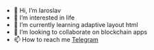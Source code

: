- 👋 Hi, I’m Iaroslav
- 👀 I’m interested in life
- 🌱 I’m currently learning adaptive layout html
- 💞️ I’m looking to collaborate on blockchain apps
- 📫 How to reach me [Telegram](t.me/beeguy)

<!---
beeguy74/beeguy74 is a ✨ special ✨ repository because its `README.md` (this file) appears on your GitHub profile.
You can click the Preview link to take a look at your changes.
--->
